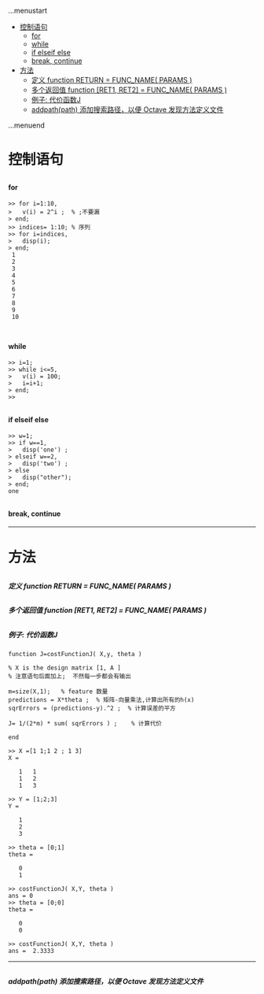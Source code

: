...menustart

- [控制语句](#ea5302a4c0247998e1de210b879bef5f)
    - [for](#d55669822f1a8cf72ec1911e462a54eb)
    - [while](#901889f4f34f8ca18ac2f53d1fed346e)
    - [if  elseif else](#14fdbb00ba740a5e6e2ebb154af73572)
    - [break, continue](#e431a54db2dbf8b6dd89898db017fce2)
- [方法](#ea340b9dda8b893ddf2d9176220aac32)
    - [定义 function RETURN = FUNC_NAME( PARAMS )](#f7c1ab0d7de72d584ef32e3bfcc9655f)
    - [多个返回值 function \[RET1, RET2\] = FUNC_NAME( PARAMS )](#962022740b9969866c7e970cc43c2f59)
    - [例子: 代价函数J](#71db28af5c0579013c3ed99662d36a77)
    - [addpath(path) 添加搜索路径，以便 Octave 发现方法定义文件](#d21b656001498d6544c47c1a617bf4a1)

...menuend


<h2 id="ea5302a4c0247998e1de210b879bef5f"></h2>


# 控制语句

<h2 id="d55669822f1a8cf72ec1911e462a54eb"></h2>


#### for
```
>> for i=1:10,
>   v(i) = 2^i ;  % ;不要漏
> end;
>> indices= 1:10; % 序列
>> for i=indices,
>   disp(i);
> end;
 1
 2
 3
 4
 5
 6
 7
 8
 9
 10
 
```

<h2 id="901889f4f34f8ca18ac2f53d1fed346e"></h2>


#### while
```
>> i=1;
>> while i<=5,
>   v(i) = 100;
>   i=i+1;
> end;
>> 
```

<h2 id="14fdbb00ba740a5e6e2ebb154af73572"></h2>


#### if  elseif else
```
>> w=1;
>> if w==1,
>   disp('one') ;
> elseif w==2,
>   disp('two') ;
> else
>   disp("other");
> end;
one
```

<h2 id="e431a54db2dbf8b6dd89898db017fce2"></h2>


#### break, continue
---
<h2 id="ea340b9dda8b893ddf2d9176220aac32"></h2>


# 方法

<h2 id="f7c1ab0d7de72d584ef32e3bfcc9655f"></h2>


##### 定义 function RETURN = FUNC_NAME( PARAMS )

<h2 id="962022740b9969866c7e970cc43c2f59"></h2>


##### 多个返回值 function [RET1, RET2] = FUNC_NAME( PARAMS )

<h2 id="71db28af5c0579013c3ed99662d36a77"></h2>


##### 例子: 代价函数J

```
function J=costFunctionJ( X,y, theta )

% X is the design matrix [1, A ]
% 注意语句后面加上;  不然每一步都会有输出

m=size(X,1);   % feature 数量
predictions = X*theta ;  % 矩阵-向量乘法,计算出所有的h(x)
sqrErrors = (predictions-y).^2 ;  % 计算误差的平方

J= 1/(2*m) * sum( sqrErrors ) ;    % 计算代价

end
```

```
>> X =[1 1;1 2 ; 1 3]
X =

   1   1
   1   2
   1   3

>> Y = [1;2;3]
Y =

   1
   2
   3

>> theta = [0;1]
theta =

   0
   1

>> costFunctionJ( X,Y, theta )
ans = 0
>> theta = [0;0]
theta =

   0
   0

>> costFunctionJ( X,Y, theta )
ans =  2.3333

```
---
<h2 id="d21b656001498d6544c47c1a617bf4a1"></h2>


##### addpath(path) 添加搜索路径，以便 Octave 发现方法定义文件
